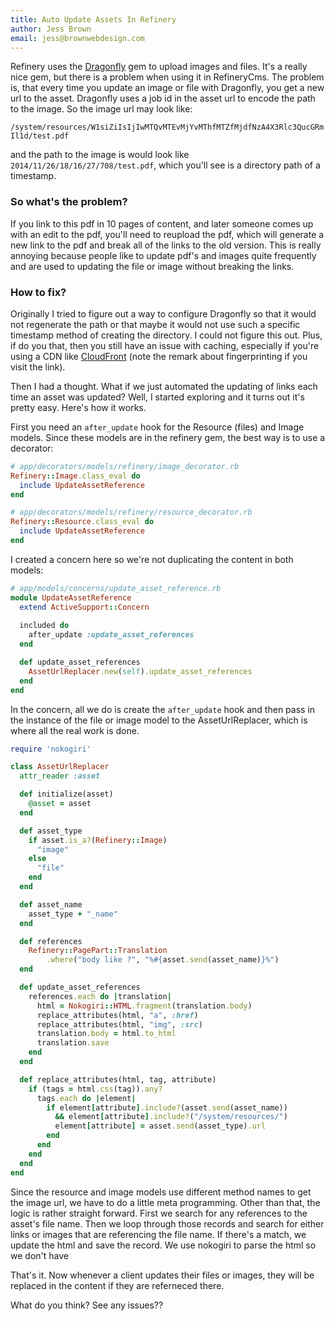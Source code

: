 ```yaml
---
title: Auto Update Assets In Refinery
author: Jess Brown
email: jess@brownwebdesign.com
---
```


Refinery uses the [Dragonfly][1] gem to upload images and files. It's a
really nice gem, but there is a problem when using it in RefineryCms.
The problem is, that every time you update an image or file with
Dragonfly, you get a new url to the asset. Dragonfly uses a job id in
the asset url to encode the path to the image. So the image url may look
like:

`/system/resources/W1siZiIsIjIwMTQvMTEvMjYvMThfMTZfMjdfNzA4X3Rlc3QucGRmIl1d/test.pdf`

and the path to the image is would look like
`2014/11/26/18/16/27/708/test.pdf`, which you'll see is a directory path
of a timestamp. 

### So what's the problem?

If you link to this pdf in 10 pages of content, and later someone comes
up with an edit to the pdf, you'll need to reupload the pdf, which will
generate a new link to the pdf and break all of the links to the old
version. This is really annoying because people like to update pdf's and
images quite frequently and are used to updating the file or image
without breaking the links.

### How to fix?

Originally I tried to figure out a way to configure Dragonfly so that it
would not regenerate the path or that maybe it would not use such a
specific timestamp method of creating the directory. I could not figure
this out. Plus, if do you that, then you still have an issue with
caching, especially if you're using a CDN like [CloudFront][2] (note the
remark about fingerprinting if you visit the link). 

Then I had a thought. What if we just automated the updating of links
each time an asset was updated? Well, I started exploring and it turns
out it's pretty easy. Here's how it works.

First you need an `after_update` hook for the Resource (files) and Image
models. Since these models are in the refinery gem, the best way is to
use a decorator:

```ruby
# app/decorators/models/refinery/image_decorator.rb
Refinery::Image.class_eval do
  include UpdateAssetReference
end

# app/decorators/models/refinery/resource_decorator.rb
Refinery::Resource.class_eval do
  include UpdateAssetReference
end
```
I created a concern here so we're not duplicating the content in both
models:

```ruby
# app/models/concerns/update_asset_reference.rb
module UpdateAssetReference
  extend ActiveSupport::Concern
  
  included do
    after_update :update_asset_references
  end

  def update_asset_references
    AssetUrlReplacer.new(self).update_asset_references
  end
end
```

In the concern, all we do is create the `after_update` hook and then
pass in the instance of the file or image model to the AssetUrlReplacer,
which is where all the real work is done.

```ruby
require 'nokogiri'

class AssetUrlReplacer
  attr_reader :asset

  def initialize(asset)
    @asset = asset
  end

  def asset_type
    if asset.is_a?(Refinery::Image)
      "image"
    else
      "file"
    end
  end

  def asset_name
    asset_type + "_name"
  end

  def references
    Refinery::PagePart::Translation
        .where("body like ?", "%#{asset.send(asset_name)}%")
  end

  def update_asset_references
    references.each do |translation|
      html = Nokogiri::HTML.fragment(translation.body)
      replace_attributes(html, "a", :href)
      replace_attributes(html, "img", :src)
      translation.body = html.to_html
      translation.save
    end
  end

  def replace_attributes(html, tag, attribute)
    if (tags = html.css(tag)).any?
      tags.each do |element|
        if element[attribute].include?(asset.send(asset_name)) 
          && element[attribute].include?("/system/resources/")
          element[attribute] = asset.send(asset_type).url
        end
      end
    end
  end
end
```

Since the resource and image models use different method names to get
the image url, we have to do a little meta programming. Other than that,
the logic is rather straight forward. First we search for any references
to the asset's file name. Then we loop through those records and search
for either links or images that are referencing the file name. If
there's a match, we update the html and save the record. We use nokogiri
to parse the html so we don't have 

That's it. Now whenever a client updates their files or images, they
will be replaced in the content if they are referneced there. 

What do you think? See any issues??


[1]:https://github.com/markevans/dragonfly
[2]:https://devcenter.heroku.com/articles/using-amazon-cloudfront-cdn
